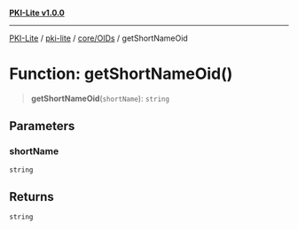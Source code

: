[**PKI-Lite v1.0.0**](../../../../README.md)

---

[PKI-Lite](../../../../README.md) / [pki-lite](../../../README.md) / [core/OIDs](../README.md) / getShortNameOid

# Function: getShortNameOid()

> **getShortNameOid**(`shortName`): `string`

## Parameters

### shortName

`string`

## Returns

`string`
